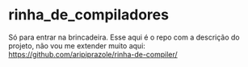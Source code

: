# rinha_de_compiladores
Só para entrar na brincadeira. Esse aqui é o repo com a descrição do projeto, não vou me extender muito aqui: https://github.com/aripiprazole/rinha-de-compiler/
